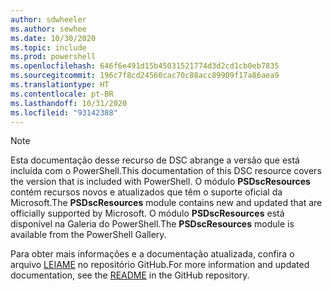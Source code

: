 ```yaml
---
author: sdwheeler
ms.author: sewhee
ms.date: 10/30/2020
ms.topic: include
ms.prod: powershell
ms.openlocfilehash: 646f6e491d15b45031521774d3d2cd1cb0eb7835
ms.sourcegitcommit: 196c7f8cd24560cac70c88acc89909f17a86aea9
ms.translationtype: HT
ms.contentlocale: pt-BR
ms.lasthandoff: 10/31/2020
ms.locfileid: "93142388"
---
```

> [!NOTE]
> <span data-ttu-id="261b1-101">Esta documentação desse recurso de DSC abrange a versão que está incluída com o PowerShell.</span><span class="sxs-lookup"><span data-stu-id="261b1-101">This documentation of this DSC resource covers the version that is included with PowerShell.</span></span> <span data-ttu-id="261b1-102">O módulo **PSDscResources** contém recursos novos e atualizados que têm o suporte oficial da Microsoft.</span><span class="sxs-lookup"><span data-stu-id="261b1-102">The **PSDscResources** module contains new and updated that are officially supported by Microsoft.</span></span>
> <span data-ttu-id="261b1-103">O módulo **PSDscResources** está disponível na Galeria do PowerShell.</span><span class="sxs-lookup"><span data-stu-id="261b1-103">The **PSDscResources** module is available from the PowerShell Gallery.</span></span>
>
> <span data-ttu-id="261b1-104">Para obter mais informações e a documentação atualizada, confira o arquivo [LEIAME](https://github.com/PowerShell/PSDscResources/blob/dev/README.md) no repositório GitHub.</span><span class="sxs-lookup"><span data-stu-id="261b1-104">For more information and updated documentation, see the [README](https://github.com/PowerShell/PSDscResources/blob/dev/README.md) in the GitHub repository.</span></span>
